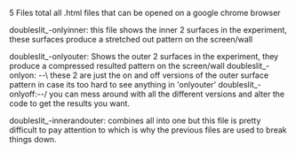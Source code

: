 5 Files total all .html files that can be opened on a google chrome browser

doubleslit_-onlyinner: this file shows the inner 2 surfaces in the experiment, these surfaces produce a stretched out pattern on the screen/wall

doubleslit_-onlyouter: Shows the outer 2 surfaces in the experiment, they produce a compressed resulted pattern on the screen/wall
  doubleslit_-onlyon: --\ these 2 are just the on and off versions of the outer surface pattern in case its too hard to see anything in 'onlyouter'
  doubleslit_-onlyoff:--/ you can mess around with all the different versions and alter the code to get the results you want. 
  
doubleslit_-innerandouter: combines all into one but this file is pretty difficult to pay attention to which is why the previous files are used to 
break things down.
